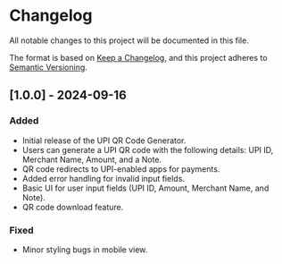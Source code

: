 # Changelog

All notable changes to this project will be documented in this file.

The format is based on [Keep a Changelog](https://keepachangelog.com/en/1.0.0/),
and this project adheres to [Semantic Versioning]().

## [1.0.0] - 2024-09-16
### Added
- Initial release of the UPI QR Code Generator.
- Users can generate a UPI QR code with the following details: UPI ID, Merchant Name, Amount, and a Note.
- QR code redirects to UPI-enabled apps for payments.
- Added error handling for invalid input fields.
- Basic UI for user input fields (UPI ID, Amount, Merchant Name, and Note).
- QR code download feature.

### Fixed
- Minor styling bugs in mobile view.
